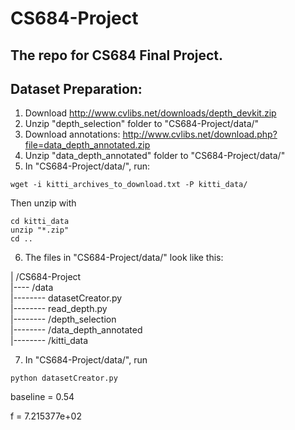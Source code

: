 # CS684-Project
## The repo for CS684 Final Project.

## Dataset Preparation:
1. Download http://www.cvlibs.net/downloads/depth_devkit.zip
2. Unzip "depth_selection" folder to "CS684-Project/data/"
3. Download annotations: http://www.cvlibs.net/download.php?file=data_depth_annotated.zip
4. Unzip "data_depth_annotated" folder to "CS684-Project/data/"
5. In "CS684-Project/data/", run:
```shell
wget -i kitti_archives_to_download.txt -P kitti_data/
```
Then unzip with
```shell
cd kitti_data
unzip "*.zip"
cd ..
```
6. The files in "CS684-Project/data/" look like this:<br>
<p>
 | /CS684-Project<br>
 |---- /data <br>
 |-------- datasetCreator.py<br>
 |-------- read_depth.py<br>
 |-------- /depth_selection<br>
 |-------- /data_depth_annotated<br>
 |-------- /kitti_data<br>
</p>


7. In "CS684-Project/data/", run 
```shell 
python datasetCreator.py
```
baseline = 0.54

f = 7.215377e+02

